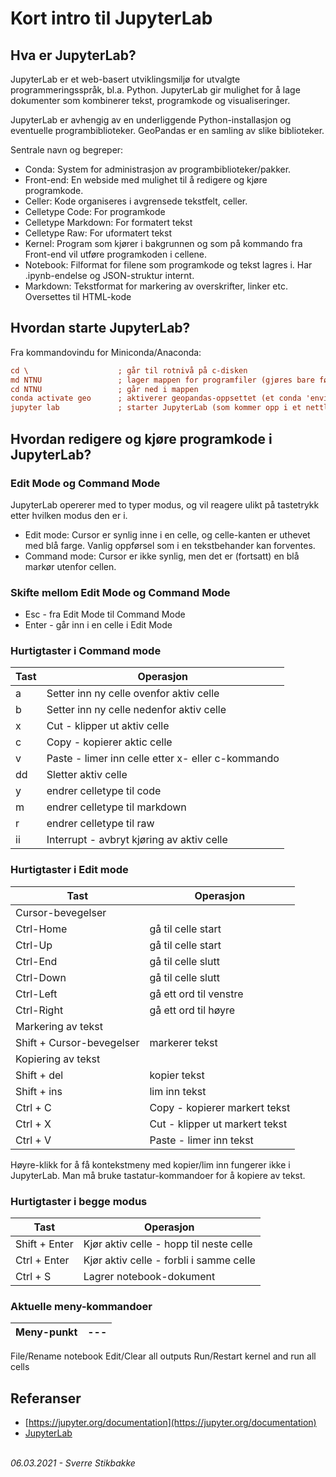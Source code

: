 # Kort intro til JupyterLab

## Hva er JupyterLab?

JupyterLab er et web-basert utviklingsmiljø for utvalgte programmeringsspråk, bl.a. Python. JupyterLab gir mulighet for å lage dokumenter som 
kombinerer tekst, programkode og visualiseringer.

JupyterLab er avhengig av en underliggende Python-installasjon og eventuelle programbiblioteker. GeoPandas er en samling av slike biblioteker.

Sentrale navn og begreper:

- Conda: System for administrasjon av programbiblioteker/pakker.
- Front-end: En webside med mulighet til å redigere og kjøre programkode.
- Celler: Kode organiseres i avgrensede tekstfelt, celler.
- Celletype Code: For programkode
- Celletype Markdown: For formatert tekst
- Celletype Raw: For uformatert tekst
- Kernel: Program som kjører i bakgrunnen og som på kommando fra Front-end vil utføre programkoden i cellene.
- Notebook: Filformat for filene som programkode og tekst lagres i. Har .ipynb-endelse og JSON-struktur internt.
- Markdown: Tekstformat for markering av overskrifter, linker etc. Oversettes til HTML-kode

## Hvordan starte JupyterLab?

Fra kommandovindu for Miniconda/Anaconda:

```ini
cd \                    ; går til rotnivå på c-disken
md NTNU                 ; lager mappen for programfiler (gjøres bare første gang)
cd NTNU                 ; går ned i mappen
conda activate geo      ; aktiverer geopandas-oppsettet (et conda 'environment')
jupyter lab             ; starter JupyterLab (som kommer opp i et nettleservindu)
```

## Hvordan redigere og kjøre programkode i JupyterLab?

### Edit Mode og Command Mode

JupyterLab opererer med to typer modus, og vil reagere ulikt på tastetrykk etter hvilken modus den er i.

- Edit mode: Cursor er synlig inne i en celle, og celle-kanten er uthevet med blå farge. Vanlig oppførsel som i en tekstbehander kan forventes.
- Command mode: Cursor er ikke synlig, men det er (fortsatt) en blå markør utenfor cellen.

### Skifte mellom Edit Mode og Command Mode

- Esc - fra Edit Mode til Command Mode
- Enter - går inn i en celle i Edit Mode

### Hurtigtaster i Command mode

Tast | Operasjon
--- | ---
a |Setter inn ny celle ovenfor aktiv celle
b |Setter inn ny celle nedenfor aktiv celle
x |Cut - klipper ut aktiv celle
c |Copy - kopierer aktic celle
v |Paste - limer inn celle etter x- eller c-kommando
dd |Sletter aktiv celle
y |endrer celletype til code
m |endrer celletype til markdown
r |endrer celletype til raw
ii |Interrupt - avbryt kjøring av aktiv celle


### Hurtigtaster i Edit mode

Tast | Operasjon
--- | ---
Cursor-bevegelser |
Ctrl-Home |gå til celle start
Ctrl-Up |gå til celle start
Ctrl-End |gå til celle slutt
Ctrl-Down |gå til celle slutt
Ctrl-Left |gå ett ord til venstre
Ctrl-Right |gå ett ord til høyre
Markering av tekst |
Shift + Cursor-bevegelser |markerer tekst
Kopiering av tekst |
Shift + del |kopier tekst
Shift + ins |lim inn tekst
Ctrl + C |Copy - kopierer markert tekst
Ctrl + X |Cut - klipper ut markert tekst
Ctrl + V |Paste - limer inn tekst

Høyre-klikk for å få kontekstmeny med kopier/lim inn fungerer ikke i JupyterLab. Man må bruke tastatur-kommandoer for å kopiere av tekst.

### Hurtigtaster i begge modus

Tast | Operasjon
--- | ---
Shift + Enter |Kjør aktiv celle - hopp til neste celle
Ctrl + Enter |Kjør aktiv celle - forbli i samme celle
Ctrl + S |Lagrer notebook-dokument

### Aktuelle meny-kommandoer

Meny-punkt | ---
--- | ---
File/Rename notebook
Edit/Clear all outputs
Run/Restart kernel and run all cells

## Referanser

- [https://jupyter.org/documentation](https://jupyter.org/documentation)
- [JupyterLab](https://jupyterlab.readthedocs.io/en/latest/)

\
_06.03.2021 - Sverre Stikbakke_
